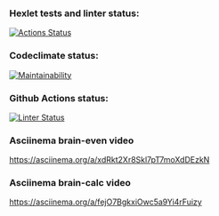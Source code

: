 ### Hexlet tests and linter status:

[![Actions Status](https://github.com/devilus/frontend-project-lvl1/workflows/hexlet-check/badge.svg)](https://github.com/devilus/frontend-project-lvl1/actions)

### Codeclimate status:

[![Maintainability](https://api.codeclimate.com/v1/badges/61f4464c8cbc7decd24e/maintainability)](https://codeclimate.com/github/devilus/frontend-project-lvl1/maintainability)

### Github Actions status:

[![Linter Status](https://github.com/devilus/frontend-project-lvl1/workflows/lint/badge.svg)](https://github.com/devilus/frontend-project-lvl1/actions)

### Asciinema brain-even video

https://asciinema.org/a/xdRkt2Xr8Skl7pT7moXdDEzkN

### Asciinema brain-calc video

https://asciinema.org/a/fejO7BgkxiOwc5a9Yi4rFuizy
